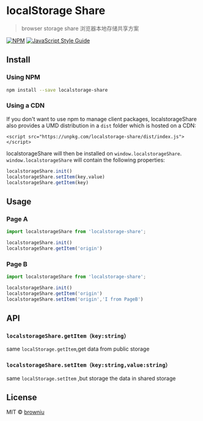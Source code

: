 # localStorage Share
> browser storage share 浏览器本地存储共享方案

[![NPM](https://img.shields.io/npm/v/localstorage-share.svg)](https://www.npmjs.com/package/react-autocomplete) [![JavaScript Style Guide](https://img.shields.io/badge/code_style-standard-brightgreen.svg)](https://standardjs.com)



## Install

### Using NPM

```bash
npm install --save localstorage-share
```

### Using a CDN

If you don't want to use npm to manage client packages, localstorageShare also provides a UMD distribution in a `dist` folder which is hosted on a CDN:

`<script src="https://unpkg.com/localstorage-share/dist/index.js"></script>`

localstorageShare will then be installed on `window.localstorageShare`. `window.localstorageShare` will contain the following properties:

```js
localstorageShare.init()
localstorageShare.setItem(key,value)
localstorageShare.getItem(key)
```

## Usage

### Page A
```JavaScript
import localstorageShare from 'localstorage-share';

localstorageShare.init()
localstorageShare.getItem('origin')
```

### Page B
```JavaScript
import localstorageShare from 'localstorage-share';

localstorageShare.init()
localstorageShare.getItem('origin')
localstorageShare.setItem('origin','I from PageB')
```

## API
### `localstorageShare.getItem（key:string）`
same `localStorage.getItem`,get data from public storage

### `localstorageShare.setItem（key:string,value:string）`
same `localStorage.setItem` ,but storage the data in shared storage

## License
MIT © [browniu](https://github.com/browniu)
